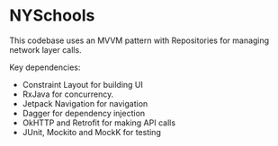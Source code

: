 # NYSchools

This codebase uses an MVVM pattern with Repositories for managing network layer calls. 

Key dependencies: 
* Constraint Layout for building UI
* RxJava for concurrency.
* Jetpack Navigation for navigation
* Dagger for dependency injection
* OkHTTP and Retrofit for making API calls
* JUnit, Mockito and MockK for testing

